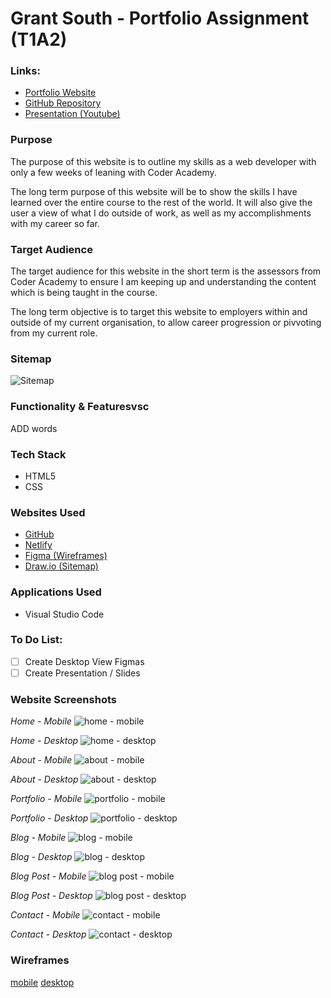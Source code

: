 # Grant South - Portfolio Assignment (T1A2)

### Links:
- [Portfolio Website](https://grant-south.au)
- [GitHub Repository](https://github.com/grants77/T1A2)
- [Presentation (Youtube)](https://youtu.be/)

### Purpose
The purpose of this website is to outline my skills as a web developer with only a few weeks of leaning with Coder Academy.

The long term purpose of this website will be to show the skills I have learned over the entire course to the rest of the world. It will also give the user a view of what I do outside of work, as well as my accomplishments with my career so far.

### Target Audience
The target audience for this website in the short term is the assessors from Coder Academy to ensure I am keeping up and understanding the content which is being taught in the course.

The long term objective is to target this website to employers within and outside of my current organisation, to allow career progression or pivvoting from my current role.

### Sitemap
![Sitemap](/docs/Sitemap.gif)

### Functionality & Featuresvsc
ADD words

### Tech Stack
- HTML5
- CSS

### Websites Used
- [GitHub](https://github.com)
- [Netlify](https://netlify.com)
- [Figma (Wireframes)](https://figma.com)
- [Draw.io (Sitemap)](https://draw.io)

### Applications Used
- Visual Studio Code

### To Do List:
- [ ] Create Desktop View Figmas
- [ ] Create Presentation / Slides

### Website Screenshots

_Home - Mobile_
![home - mobile](/docs/screenshots/m-home.PNG)

_Home - Desktop_
![home - desktop](/docs/screenshots/d-)

_About - Mobile_
![about - mobile](/docs/screenshots/m-about.png)

_About - Desktop_
![about - desktop](/docs/screenshots/d-)

_Portfolio - Mobile_
![portfolio - mobile](/docs/screenshots/m-portfolio.png)

_Portfolio - Desktop_
![portfolio - desktop](/docs/screenshots/d-)

_Blog - Mobile_
![blog - mobile](/docs/screenshots/m-blog.png)

_Blog - Desktop_
![blog - desktop](/docs/screenshots/d-)

_Blog Post - Mobile_
![blog post - mobile](/docs/screenshots/m-blogpost.png)

_Blog Post - Desktop_
![blog post - desktop](/docs/screenshots/d-)

_Contact - Mobile_
![contact - mobile](/docs/screenshots/m-contact.png)

_Contact - Desktop_
![contact - desktop](/docs/screenshots/d-)

### Wireframes

[mobile]()
[desktop]()
